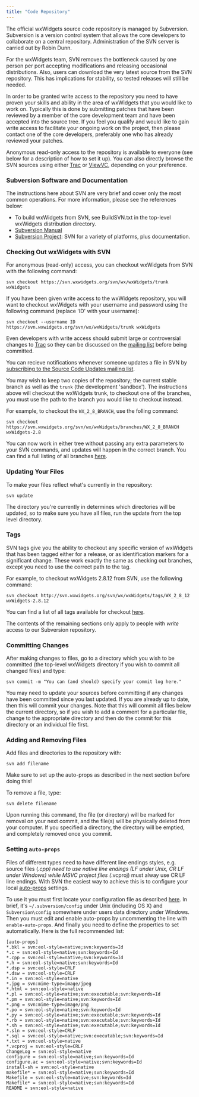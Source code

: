 ```yaml
---
title: "Code Repository"
---
```


The official wxWidgets source code repository is managed by Subversion.
Subversion is a version control system that allows the core developers to
collaborate on a central repository. Administration of the SVN server is
carried out by Robin Dunn.

For the wxWidgets team, SVN removes the bottleneck caused by one person per
port accepting modifications and releasing occasional distributions. Also,
users can download the very latest source from the SVN repository. This has
implications for stability, so tested releases will still be needed.

In order to be granted write access to the repository you need to have
proven your skills and ability in the area of wxWidgets that you would
like to work on.  Typically this is done by submitting patches that have
been reviewed by a member of the core development team and have been
accepted into the source tree.  If you feel you qualify and would like to
gain write access to facilitate your ongoing work on the project, then please
contact one of the core developers, preferably one who has already reviewed
your patches.

Anonymous read-only access to the repository is available to everyone (see
below for a description of how to set it up). You can also directly browse the
SVN sources using either [Trac](http://trac.wxwidgets.org/browser) or
[ViewVC](http://svn.wxwidgets.org/viewvc/wx/), depending on your preference.


### Subversion Software and Documentation

The instructions here about SVN are very brief and cover only the most common
operations. For more information, please see the references below:

* To build wxWidgets from SVN, see BuildSVN.txt in the top-level wxWidgets
  distribution directory.
* [Subversion Manual](http://svnbook.red-bean.com/)
* [Subversion Project](http://subversion.apache.org/): SVN for a variety of
  platforms, plus documentation.


### Checking Out wxWidgets with SVN

For anonymous (read-only) access, you can checkout wxWidgets from SVN with
the following command:

    svn checkout https://svn.wxwidgets.org/svn/wx/wxWidgets/trunk wxWidgets

If you have been given write access to the wxWidgets repository, you will
want to checkout wxWidgets with your username and password using the following
command (replace 'ID' with your username):

    svn checkout --username ID https://svn.wxwidgets.org/svn/wx/wxWidgets/trunk wxWidgets

Even developers with write access should submit large or controversial changes
to [Trac](http://trac.wxwidgets.org) so they can be discussed on the
[mailing list](/support/mailing-lists/) before being committed.

You can recieve notifications whenever someone updates a file in SVN by
[subscribing to the Source Code Updates mailing list](/support/mailing-lists/).

You may wish to keep two copies of the repository; the current stable
branch as well as the `trunk` (the development 'sandbox'). The instructions
above will checkout the wxWidgets trunk, to checkout one of the branches, you
must use the path to the branch you would like to checkout instead.

For example, to checkout the `WX_2_8_BRANCH`, use the folling command:

    svn checkout https://svn.wxwidgets.org/svn/wx/wxWidgets/branches/WX_2_8_BRANCH wxWidgets-2.8

You can now work in either tree without passing any extra parameters to
your SVN commands, and updates will happen in the correct branch. You can find
a full listing of all branches [here](http://svn.wxwidgets.org/svn/wx/wxWidgets/branches/).


### Updating Your Files

To make your files reflect what's currently in the repository:

    svn update

The directory you're currently in determines which directories will be
updated, so to make sure you have all files, run the update from the top level
directory.


### Tags

SVN tags give you the ability to checkout any specific version of wxWidgets
that has been tagged either for a release, or as identification markers for a
significant change. These work exactly the same as checking out branches,
except you need to use the correct path to the tag.

For example, to checkout wxWidgets 2.8.12 from SVN, use the following command:

    svn checkout http://svn.wxwidgets.org/svn/wx/wxWidgets/tags/WX_2_8_12 wxWidgets-2.8.12

You can find a list of all tags available for checkout
[here](http://svn.wxwidgets.org/svn/wx/wxWidgets/tags/).

The contents of the remaining sections only apply to people with _write_
access to our Subversion repository.


### Committing Changes

After making changes to files, go to a directory which you wish to be committed
(the top-level wxWidgets directory if you wish to commit all changed files) and
type:

    svn commit -m "You can (and should) specify your commit log here."

You may need to update your sources before committing if any changes have been
committed since you last updated. If you are already up to date, then this will
commit your changes. Note that this will commit all files below the current
directory, so if you wish to add a comment for a particular file, change to the
appropriate directory and then do the commit for this directory or an
individual file first.


### Adding and Removing Files

Add files and directories to the repository with:

    svn add filename

Make sure to set up the auto-props as described in the next section before
doing this!

To remove a file, type:

    svn delete filename

Upon running this command, the file (or directory) will be marked for removal
on your next commit, and the file(s) will be physically deleted from your
computer. If you specified a directory, the directory will be emptied, and
completely removed once you commit.


### Setting `auto-props`

Files of different types need to have different line endings styles, e.g.
source files (*.cpp) need to use native line endings (LF under Unix, CR LF
under Windows) while MSVC project files (*.vcproj) must alway use CR LF line
endings. With SVN the easiest way to achieve this is to configure your local
[auto-props][props] settings.

[props]: http://svnbook.red-bean.com/en/1.7/svn.advanced.props.html#svn.advanced.props.auto

To use it you must first locate your configuration file as described
[here][conf]. In brief, it's `~/.subversion/config` under Unix (including OS X)
and `Subversion\config` somewhere under users data directory under Windows.
Then you must edit and enable auto-props by uncommenting the line with
`enable-auto-props`. And finally you need to define the properties to set
automatically. Here is the full recommended list:

    [auto-props]
    *.bkl = svn:eol-style=native;svn:keywords=Id
    *.c = svn:eol-style=native;svn:keywords=Id
    *.cpp = svn:eol-style=native;svn:keywords=Id
    *.h = svn:eol-style=native;svn:keywords=Id
    *.dsp = svn:eol-style=CRLF
    *.dsw = svn:eol-style=CRLF
    *.in = svn:eol-style=native
    *.jpg = svn:mime-type=image/jpeg
    *.html = svn:eol-style=native
    *.pl = svn:eol-style=native;svn:executable;svn:keywords=Id
    *.pm = svn:eol-style=native;svn:keywords=Id
    *.png = svn:mime-type=image/png
    *.po = svn:eol-style=native;svn:keywords=Id
    *.py = svn:eol-style=native;svn:executable;svn:keywords=Id
    *.rb = svn:eol-style=native;svn:executable;svn:keywords=Id
    *.sh = svn:eol-style=native;svn:executable;svn:keywords=Id
    *.sln = svn:eol-style=CRLF
    *.sql = svn:eol-style=native;svn:executable;svn:keywords=Id
    *.txt = svn:eol-style=native
    *.vcproj = svn:eol-style=CRLF
    ChangeLog = svn:eol-style=native
    configure = svn:eol-style=native;svn:keywords=Id
    configure.ac = svn:eol-style=native;svn:keywords=Id
    install-sh = svn:eol-style=native
    makefile* = svn:eol-style=native;svn:keywords=Id
    Makefile = svn:eol-style=native;svn:keywords=Id
    Makefile* = svn:eol-style=native;svn:keywords=Id
    README = svn:eol-style=native

[conf]: http://svnbook.red-bean.com/en/1.7/svn.advanced.confarea.html